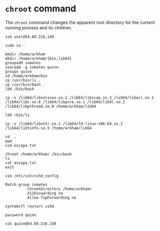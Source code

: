 # `chroot` command

The `chroot` command changes the apparent root directory for the current running process and its children.

```
ssh user@54.69.216.149
```

```
sudo su -
```

```
mkdir /home/arkham
mkdir /home/arkham/{bin,lib64}
groupadd inmates
useradd -g inmates quinn
groups quinn
cd /home/arkham/bin
cp /usr/bin/ls .
cp /usr/bin/bash .
ldd /bin/bash
```

```
cp -v /lib64/libselinux.so.1 /lib64/libscap.so.2 /lib64/libacl.so.1 /lib64/libc.so.6 /lib64/libpcre.so.1 /lib64/libdl.so.2 /lib64/libpthread.so.0 /home/arkham/lib64
```

```
ldd /bin/ls
```

```
cp -v /lib64/libattr.so.1 /lib64/ld-linux-x86-64.so.2 /lib64/libtinfo.so.5 /home/arkham/lib64
```

```
cd ..
pwd
vim escape.txt
```

```
chroot /home/arkham/ /bin/bash
ls
cat escape.txt
exit
```

```
vim /etc/ssh/sshd_config
```

```
Match group inmates
          ChrootDirectory /home/arkham/
          X11Forwarding no
          Allow TcpForwarding no
```

```
systemctl restart sshd
```

```
password quinn
```

```
ssh quinn@54.69.216.149
```

